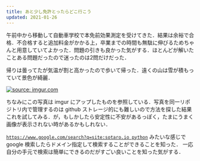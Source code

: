 ```yaml
---
title: あと少し免許とったらどこ行こう
updated: 2021-01-26
---
```


午前中から移動して自動車学校で本免前効果測定を受けてきた．結果は余裕で合格．不合格すると追加料金がかかる上，卒業までの時間も無駄に伸びるためちゃんと用意していてよかった．問題の引きも良かった気がする．ほとんどが解いたことある問題だったので迷ったのは2問だけだった．

帰りは曇ってたが気温が割と高かったので歩いて帰った．遠くの山は雪が積もっていて景色が綺麗．

<a href="https://imgur.com/Slb8Fpz"><img src="https://i.imgur.com/Slb8Fpz.jpg" title="source: imgur.com" /></a>

ちなみにこの写真は imgur にアップしたものを参照している．写真を同一リポジトリ内で管理するのは github ストレージ的にも難しいので方法を探した結果これを試してみる．が，もしかしたら安定性に不安があるっぽく，たまにうまく画像が表示されない時があるかもしれない．

[`https://www.google.com/search?q=site:sotaro.io python`](https://www.google.com/search?q=site:sotaro.io%20%E7%9D%A1%E7%9C%A0) みたいな感じで google 検索したらドメイン指定して検索することができることを知った．
一応自分の手元で検索は簡単にできるのだがすごい良いことを知った気がする．
